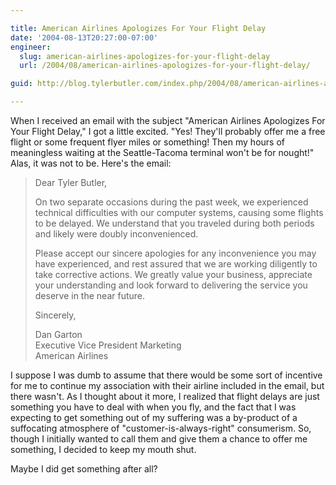 ```yaml
---

title: American Airlines Apologizes For Your Flight Delay
date: '2004-08-13T20:27:00-07:00'
engineer:
  slug: american-airlines-apologizes-for-your-flight-delay
  url: /2004/08/american-airlines-apologizes-for-your-flight-delay/

guid: http://blog.tylerbutler.com/index.php/2004/08/american-airlines-apologizes-for-your-flight-delay/

---
```


When I received an email with the subject "American Airlines Apologizes For
Your Flight Delay," I got a little excited. "Yes! They'll probably offer me a
free flight or some frequent flyer miles or something! Then my hours of
meaningless waiting at the Seattle-Tacoma terminal won't be for nought!" Alas,
it was not to be. Here's the email:

> Dear Tyler Butler,
>
> On two separate occasions during the past week, we experienced technical
difficulties with our computer systems, causing some flights to be delayed. We
understand that you traveled during both periods and likely were doubly
inconvenienced.
>
> Please accept our sincere apologies for any inconvenience you may have
experienced, and rest assured that we are working diligently to take
corrective actions. We greatly value your business, appreciate your
understanding and look forward to delivering the service you deserve in the
near future.
>
> Sincerely,
>
> Dan Garton  
> Executive Vice President Marketing  
> American Airlines
  
I suppose I was dumb to assume that there would be some sort of incentive for
me to continue my association with their airline included in the email, but
there wasn't. As I thought about it more, I realized that flight delays are
just something you have to deal with when you fly, and the fact that I was
expecting to get something out of my suffering was a by-product of a
suffocating atmosphere of "customer-is-always-right" consumerism. So, though I
initially wanted to call them and give them a chance to offer me something, I
decided to keep my mouth shut.

Maybe I did get something after all?
